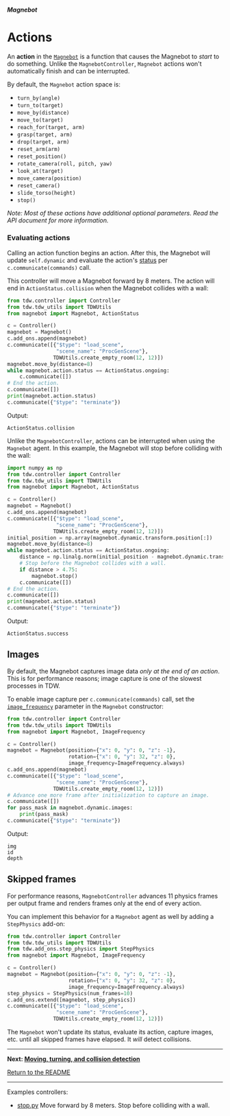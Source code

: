 ##### Magnebot

# Actions

An **action** in the [`Magnebot`](../../api/magnebot.md) is a function that causes the Magnebot to *start* to do something. Unlike the `MagnebotController`, `Magnebot` actions won't automatically finish and can be interrupted.

By default, the `Magnebot` action space is: 

- `turn_by(angle)`
- `turn_to(target)`
- `move_by(distance)`
- `move_to(target)`
- `reach_for(target, arm)`
- `grasp(target, arm)`
- `drop(target, arm)`
- `reset_arm(arm)`
- `reset_position()`
- `rotate_camera(roll, pitch, yaw)`
- `look_at(target)`
- `move_camera(position)`
- `reset_camera()`
- `slide_torso(height)`
- `stop()`

*Note:  Most of these actions have additional optional parameters. Read the API document for more information.*

### Evaluating actions

Calling an action function begins an action. After this, the Magnebot will update `self.dynamic` and evaluate the action's [status](../../api/action_status.md) per `c.communicate(commands)` call.

This controller will move a Magnebot forward by 8 meters. The action will end in `ActionStatus.collision` when the Magnebot collides with a wall:

```python
from tdw.controller import Controller
from tdw.tdw_utils import TDWUtils
from magnebot import Magnebot, ActionStatus

c = Controller()
magnebot = Magnebot()
c.add_ons.append(magnebot)
c.communicate([{"$type": "load_scene",
                "scene_name": "ProcGenScene"},
               TDWUtils.create_empty_room(12, 12)])
magnebot.move_by(distance=8)
while magnebot.action.status == ActionStatus.ongoing:
    c.communicate([])
# End the action.
c.communicate([])
print(magnebot.action.status)
c.communicate({"$type": "terminate"})
```

Output:

```
ActionStatus.collision
```

Unlike the `MagnebotController`, actions can be interrupted when using the `Magnebot` agent. In this example, the Magnebot will stop before colliding with the wall:

```python
import numpy as np
from tdw.controller import Controller
from tdw.tdw_utils import TDWUtils
from magnebot import Magnebot, ActionStatus

c = Controller()
magnebot = Magnebot()
c.add_ons.append(magnebot)
c.communicate([{"$type": "load_scene",
                "scene_name": "ProcGenScene"},
               TDWUtils.create_empty_room(12, 12)])
initial_position = np.array(magnebot.dynamic.transform.position[:])
magnebot.move_by(distance=8)
while magnebot.action.status == ActionStatus.ongoing:
    distance = np.linalg.norm(initial_position - magnebot.dynamic.transform.position)
    # Stop before the Magnebot collides with a wall.
    if distance > 4.75:
        magnebot.stop()
    c.communicate([])
# End the action.
c.communicate([])
print(magnebot.action.status)
c.communicate({"$type": "terminate"})
```

Output:

```
ActionStatus.success
```

## Images

By default, the Magnebot captures image data *only at the end of an action*. This is for performance reasons; image capture is one of the slowest processes in TDW.

To enable image capture per `c.communicate(commands)` call, set the [`image_frequency`](../../api/image_frequency.md) parameter in the `Magnebot` constructor:

```python
from tdw.controller import Controller
from tdw.tdw_utils import TDWUtils
from magnebot import Magnebot, ImageFrequency

c = Controller()
magnebot = Magnebot(position={"x": 0, "y": 0, "z": -1},
                    rotation={"x": 0, "y": 32, "z": 0},
                    image_frequency=ImageFrequency.always)
c.add_ons.append(magnebot)
c.communicate([{"$type": "load_scene",
                "scene_name": "ProcGenScene"},
               TDWUtils.create_empty_room(12, 12)])
# Advance one more frame after initialization to capture an image.
c.communicate([])
for pass_mask in magnebot.dynamic.images:
    print(pass_mask)
c.communicate({"$type": "terminate"})
```

Output:

```
img
id
depth
```

## Skipped frames

For performance reasons, `MagnebotController` advances 11 physics frames per output frame and renders frames only at the end of every action.

You can implement this behavior for a `Magnebot` agent as well by adding a `StepPhysics` add-on:

```python
from tdw.controller import Controller
from tdw.tdw_utils import TDWUtils
from tdw.add_ons.step_physics import StepPhysics
from magnebot import Magnebot, ImageFrequency

c = Controller()
magnebot = Magnebot(position={"x": 0, "y": 0, "z": -1},
                    rotation={"x": 0, "y": 32, "z": 0},
                    image_frequency=ImageFrequency.always)
step_physics = StepPhysics(num_frames=10)
c.add_ons.extend([magnebot, step_physics])
c.communicate([{"$type": "load_scene",
                "scene_name": "ProcGenScene"},
               TDWUtils.create_empty_room(12, 12)])
```

The `Magnebot` won't update its status, evaluate its action, capture images, etc. until all skipped frames have elapsed. It *will* detect collisions.

***

**Next: [Moving, turning, and collision detection](movement.md)**

[Return to the README](../../../README.md)

***

Examples controllers:

- [stop.py](https://github.com/alters-mit/magnebot/blob/main/controllers/examples/magnebot/stop.py) Move forward by 8 meters. Stop before colliding with a wall.
